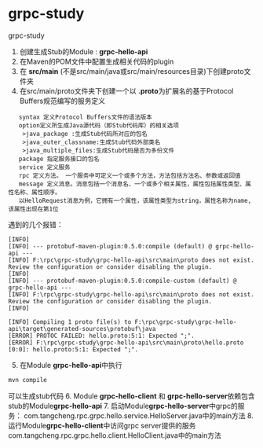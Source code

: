 # grpc-study
grpc-study

1. 创建生成Stub的Module : **grpc-hello-api**
2. 在Maven的POM文件中配置生成相关代码的plugin
3. 在 **src/main** (不是src/main/java或src/main/resources目录)下创建proto文件夹
4. 在src/main/proto文件夹下创建一个以 **.proto**为扩展名的基于Protocol Buffers规范编写的服务定义
```text
   syntax 定义Protocol Buffers文件的语法版本
   option定义所生成Java源代码（即Stub代码库）的相关选项
   	>java_package :生成Stub代码所对应的包名
   	>java_outer_classname:生成Stub代码外部类名
   	>java_multiple_files:生成Stub代码是否为多份文件
   package 指定服务接口的包名
   service 定义服务
   rpc 定义方法。 一个服务中可定义一个或多个方法，方法包括方法名、参数或返回值
   message 定义消息。消息包括一个消息名、一个或多个相关属性，属性包括属性类型、属性名称、属性顺序。
   以HelloRequest消息为例，它拥有一个属性，该属性类型为string，属性名称为name,该属性出现在第1位
```
   遇到的几个报错：

```text
[INFO] 
[INFO] --- protobuf-maven-plugin:0.5.0:compile (default) @ grpc-hello-api ---
[INFO] F:\rpc\grpc-study\grpc-hello-api\src\main\proto does not exist. Review the configuration or consider disabling the plugin.
[INFO] 
[INFO] --- protobuf-maven-plugin:0.5.0:compile-custom (default) @ grpc-hello-api ---
[INFO] F:\rpc\grpc-study\grpc-hello-api\src\main\proto does not exist. Review the configuration or consider disabling the plugin.
[INFO] 

[INFO] Compiling 1 proto file(s) to F:\rpc\grpc-study\grpc-hello-api\target\generated-sources\protobuf\java
[ERROR] PROTOC FAILED: hello.proto:5:1: Expected ";".
[ERROR] F:\rpc\grpc-study\grpc-hello-api\src\main\proto\hello.proto [0:0]: hello.proto:5:1: Expected ";".

```

5. 在Module **grpc-hello-api**中执行 
```bash
mvn compile 
```

可以生成stub代码
6. Module **grpc-hello-client** 和 **grpc-hello-server**依赖包含stub的Module**grpc-hello-api**
7. 启动Module**grpc-hello-server**中grpc的服务：
   com.tangcheng.rpc.grpc.hello.service.HelloServer.java中的main方法
8. 运行Module**grpc-hello-client**中访问grpc server提供的服务
   com.tangcheng.rpc.grpc.hello.client.HelloClient.java中的main方法